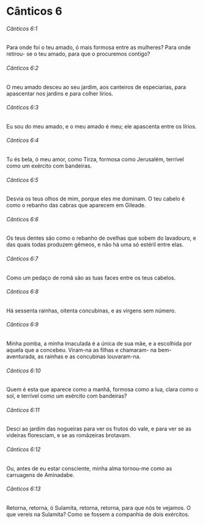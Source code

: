 # Cânticos 6

###### Cânticos 6:1

Para onde foi o teu amado, ó mais formosa entre as mulheres? Para onde retirou- se o teu amado, para que o procuremos contigo?

###### Cânticos 6:2

O meu amado desceu ao seu jardim, aos canteiros de especiarias, para apascentar nos jardins e para colher lírios.

###### Cânticos 6:3

Eu sou do meu amado, e o meu amado é meu; ele apascenta entre os lírios.

###### Cânticos 6:4

Tu és bela, ó meu amor, como Tirza, formosa como Jerusalém, terrível como um exército com bandeiras.

###### Cânticos 6:5

Desvia os teus olhos de mim, porque eles me dominam. O teu cabelo é como o rebanho das cabras que aparecem em Gileade.

###### Cânticos 6:6

Os teus dentes são como o rebanho de ovelhas que sobem do lavadouro, e das quais todas produzem gêmeos, e não há uma só estéril entre elas.

###### Cânticos 6:7

Como um pedaço de romã são as tuas faces entre os teus cabelos.

###### Cânticos 6:8

Há sessenta rainhas, oitenta concubinas, e as virgens sem número.

###### Cânticos 6:9

Minha pomba, a minha imaculada é a única de sua mãe, e a escolhida por aquela que a concebeu. Viram-na as filhas e chamaram- na bem-aventurada, as rainhas e as concubinas louvaram-na.

###### Cânticos 6:10

Quem é esta que aparece como a manhã, formosa como a lua, clara como o sol, e terrível como um exército com bandeiras?

###### Cânticos 6:11

Desci ao jardim das nogueiras para ver os frutos do vale, e para ver se as videiras floresciam, e se as romãzeiras brotavam.

###### Cânticos 6:12

Ou, antes de eu estar consciente, minha alma tornou-me como as carruagens de Aminadabe.

###### Cânticos 6:13

Retorna, retorna, ó Sulamita, retorna, retorna, para que nós te vejamos. O que vereis na Sulamita? Como se fossem a companhia de dois exércitos.

